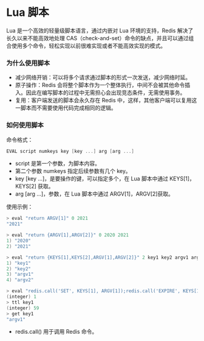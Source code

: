 # Lua 脚本

Lua 是一个高效的轻量级脚本语言，通过内嵌对 Lua 环境的支持，Redis 解决了长久以来不能高效地处理 CAS（check-and-set）命令的缺点，并且可以通过组合使用多个命令，轻松实现以前很难实现或者不能高效实现的模式。

### 为什么使用脚本
- 减少网络开销：可以将多个请求通过脚本的形式一次发送，减少网络时延。
- 原子操作：Redis 会将整个脚本作为一个整体执行，中间不会被其他命令插入。因此在编写脚本的过程中无需担心会出现竞态条件，无需使用事务。
- 复用：客户端发送的脚本会永久存在 Redis 中，这样，其他客户端可以复用这一脚本而不需要使用代码完成相同的逻辑。

### 如何使用脚本

命令格式：

```C
EVAL script numkeys key [key ...] arg [arg ...]
```

- script 是第一个参数，为脚本内容。
- 第二个参数 numkeys 指定后续参数有几个 key。
- key [key ...]，是要操作的键，可以指定多个，在 Lua 脚本中通过 KEYS[1]，KEYS[2] 获取。
- arg [arg ...]，参数，在 Lua 脚本中通过 ARGV[1]，ARGV[2]获取。

使用示例：

```C
> eval "return ARGV[1]" 0 2021 
"2021"

> eval "return {ARGV[1],ARGV[2]}" 0 2020 2021
1) "2020"
2) "2021"

> eval "return {KEYS[1],KEYS[2],ARGV[1],ARGV[2]}" 2 key1 key2 argv1 argv2
1) "key1"
2) "key2"
3) "argv1"
4) "argv2"

> eval "redis.call('SET', KEYS[1], ARGV[1]);redis.call('EXPIRE', KEYS[1], ARGV[2]); return 1;" 1 key1 argv1 60
(integer) 1
> ttl key1
(integer) 59
> get key1
"argv1"
```

- redis.call() 用于调用 Redis 命令。
